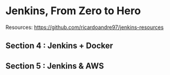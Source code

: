 # Jenkins, From Zero to Hero

Resources: https://github.com/ricardoandre97/jenkins-resources

## Section 4 : Jenkins + Docker

## Section 5 : Jenkins & AWS
